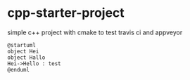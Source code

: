 # cpp-starter-project

simple c++ project with cmake to test travis ci and appveyor

```plantuml
@startuml
object Hei
object Hallo
Hei->Hello : test
@enduml
```
